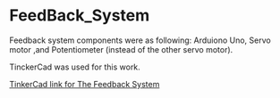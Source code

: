 # FeedBack_System

Feedback system components were as following: Arduiono Uno, Servo motor ,and Potentiometer (instead of the other servo motor).

TinckerCad was used for this work.

[TinkerCad link for The Feedback System](https://www.tinkercad.com/things/3HfdNFjx6Ey)
